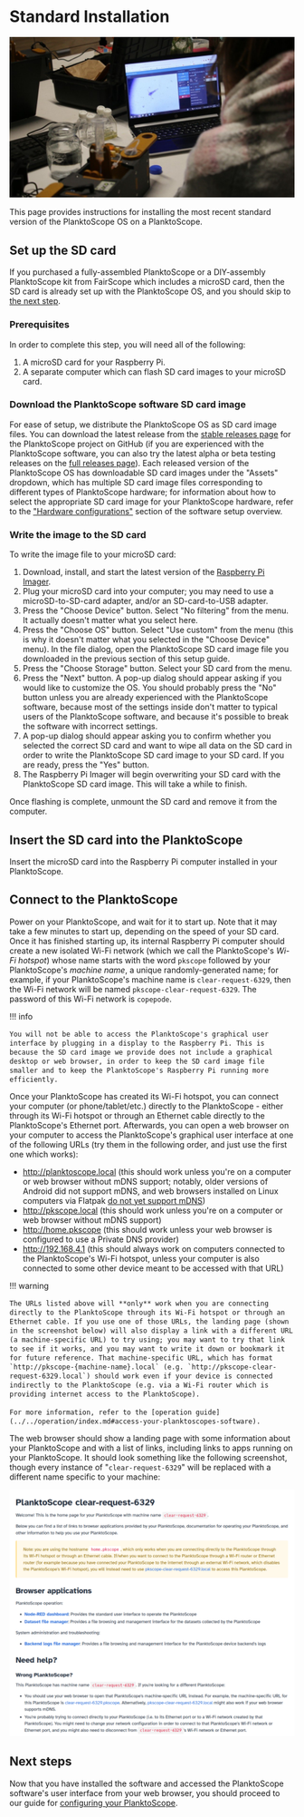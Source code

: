 # Standard Installation

![easy install](../../images/software/IMG_1532.jpg)

This page provides instructions for installing the most recent standard version of the PlanktoScope OS on a PlanktoScope.

## Set up the SD card

If you purchased a fully-assembled PlanktoScope or a DIY-assembly PlanktoScope kit from FairScope which includes a microSD card, then the SD card is already set up with the PlanktoScope OS, and you should skip to [the next step](#insert-the-sd-card-into-the-planktoscope).

### Prerequisites

In order to complete this step, you will need all of the following:

1. A microSD card for your Raspberry Pi.
2. A separate computer which can flash SD card images to your microSD card.

### Download the PlanktoScope software SD card image

For ease of setup, we distribute the PlanktoScope OS as SD card image files. You can download the latest release from the [stable releases page](https://github.com/PlanktoScope/PlanktoScope/releases?q=prerelease%3Afalse+draft%3Afalse&expanded=true) for the PlanktoScope project on GitHub (if you are experienced with the PlanktoScope software, you can also try the latest alpha or beta testing releases on the [full releases page](https://github.com/PlanktoScope/PlanktoScope/releases?q=draft%3Afalse&expanded=true)). Each released version of the PlanktoScope OS has downloadable SD card images under the "Assets" dropdown, which has multiple SD card image files corresponding to different types of PlanktoScope hardware; for information about how to select the appropriate SD card image for your PlanktoScope hardware, refer to the ["Hardware configurations"](index.md#hardware-configurations) section of the software setup overview.

### Write the image to the SD card

To write the image file to your microSD card:

1. Download, install, and start the latest version of the [Raspberry Pi Imager](https://www.raspberrypi.com/software/).
2. Plug your microSD card into your computer; you may need to use a microSD-to-SD-card adapter, and/or an SD-card-to-USB adapter.
3. Press the "Choose Device" button. Select "No filtering" from the menu. It actually doesn't matter what you select here.
4. Press the "Choose OS" button. Select "Use custom" from the menu (this is why it doesn't matter what you selected in the "Choose Device" menu). In the file dialog, open the PlanktoScope SD card image file you downloaded in the previous section of this setup guide.
5. Press the "Choose Storage" button. Select your SD card from the menu.
6. Press the "Next" button. A pop-up dialog should appear asking if you would like to customize the OS. You should probably press the "No" button unless you are already experienced with the PlanktoScope software, because most of the settings inside don't matter to typical users of the PlanktoScope software, and because it's possible to break the software with incorrect settings.
7. A pop-up dialog should appear asking you to confirm whether you selected the correct SD card and want to wipe all data on the SD card in order to write the PlanktoScope SD card image to your SD card. If you are ready, press the "Yes" button.
8. The Raspberry Pi Imager will begin overwriting your SD card with the PlanktoScope SD card image. This will take a while to finish.

Once flashing is complete, unmount the SD card and remove it from the computer.

## Insert the SD card into the PlanktoScope

Insert the microSD card into the Raspberry Pi computer installed in your PlanktoScope.

## Connect to the PlanktoScope

Power on your PlanktoScope, and wait for it to start up. Note that it may take a few minutes to start up, depending on the speed of your SD card. Once it has finished starting up, its internal Raspberry Pi computer should create a new isolated Wi-Fi network (which we call the PlanktoScope's _Wi-Fi hotspot_) whose name starts with the word `pkscope` followed by your PlanktoScope's _machine name_, a unique randomly-generated name; for example, if your PlanktoScope's machine name is `clear-request-6329`, then the Wi-Fi network will be named `pkscope-clear-request-6329`. The password of this Wi-Fi network is `copepode`.

!!! info

    You will not be able to access the PlanktoScope's graphical user interface by plugging in a display to the Raspberry Pi. This is because the SD card image we provide does not include a graphical desktop or web browser, in order to keep the SD card image file smaller and to keep the PlanktoScope's Raspberry Pi running more efficiently.

Once your PlanktoScope has created its Wi-Fi hotspot, you can connect your computer (or phone/tablet/etc.) directly to the PlanktoScope - either through its Wi-Fi hotspot or through an Ethernet cable directly to the PlanktoScope's Ethernet port. Afterwards, you can open a web browser on your computer to access the PlanktoScope's graphical user interface at one of the following URLs (try them in the following order, and just use the first one which works):

- <http://planktoscope.local> (this should work unless you're on a computer or web browser without mDNS support; notably, older versions of Android did not support mDNS, and web browsers installed on Linux computers via Flatpak [do not yet support mDNS](https://github.com/flatpak/xdg-desktop-portal/discussions/1365))
- <http://pkscope.local> (this should work unless you're on a computer or web browser without mDNS support)
- <http://home.pkscope> (this should work unless your web browser is configured to use a Private DNS provider)
- <http://192.168.4.1> (this should always work on computers connected to the PlanktoScope's Wi-Fi hotspot, unless your computer is also connected to some other device meant to be accessed with that URL)

!!! warning

    The URLs listed above will **only** work when you are connecting directly to the PlanktoScope through its Wi-Fi hotspot or through an Ethernet cable. If you use one of those URLs, the landing page (shown in the screenshot below) will also display a link with a different URL (a machine-specific URL) to try using; you may want to try that link to see if it works, and you may want to write it down or bookmark it for future reference. That machine-specific URL, which has format `http://pkscope-{machine-name}.local` (e.g. `http://pkscope-clear-request-6329.local`) should work even if your device is connected indirectly to the PlanktoScope (e.g. via a Wi-Fi router which is providing internet access to the PlanktoScope).

    For more information, refer to the [operation guide](../../operation/index.md#access-your-planktoscopes-software).

The web browser should show a landing page with some information about your PlanktoScope and with a list of links, including links to apps running on your PlanktoScope. It should look something like the following screenshot, though every instance of "`clear-request-6329`" will be replaced with a different name specific to your machine:

![screenshot of landing page](../../operation/images/landing-page.png)

## Next steps

Now that you have installed the software and accessed the PlanktoScope software's user interface from your web browser, you should proceed to our guide for [configuring your PlanktoScope](config.md).
